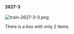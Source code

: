 #### 2627-3
![train-2627-3-0.png](https://github.com/lil-lab/nlvr/raw/master/nlvr/train/images/60/train-2627-3-0.png "train-2627-3-0.png")

There is a box with only 2 items.